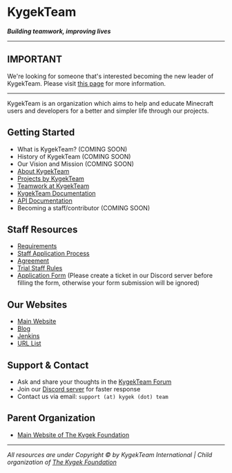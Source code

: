 # KygekTeam

_**Building teamwork, improving lives**_

---

## IMPORTANT

We're looking for someone that's interested becoming the new leader of KygekTeam. Please visit [this page](https://kygek.team/lookingfornewleader) for more information.

---

KygekTeam is an organization which aims to help and educate Minecraft users and developers for a better and simpler life through our projects.

## Getting Started

- What is KygekTeam? (COMING SOON)
- History of KygekTeam (COMING SOON)
- Our Vision and Mission (COMING SOON)
- [About KygekTeam](https://kygek.team/about)
- [Projects by KygekTeam](/PROJECTS.md)
- [Teamwork at KygekTeam](/TEAMWORK.md)
- [KygekTeam Documentation](https://docs.kygek.team)
- [API Documentation](https://api-docs.kygek.team)
- Becoming a staff/contributor (COMING SOON)

## Staff Resources

- [Requirements](staff-resources/staff-requirements.md)
- [Staff Application Process](/images/KygekTeam%20Staff%20Application%20Process.png)
- [Agreement](/staff-resources/staff-agreement.md)
- [Trial Staff Rules](staff-resources/trial-staff-rules.md)
- [Application Form](https://forms.gle/3McEFLn39ZTSo8H19) (Please create a ticket in our Discord server before filling the form, otherwise your form submission will be ignored)

## Our Websites

- [Main Website](https://kygek.team)
- [Blog](https://blog.kygek.team)
- [Jenkins](https://jenkins.kygek.team)
- [URL List](https://r.kygek.team)

## Support & Contact

- Ask and share your thoughts in the [KygekTeam Forum](https://forum.kygek.team)
- Join our [Discord server](https://discord.kygek.team) for faster response
- Contact us via email: `support (at) kygek (dot) team`

## Parent Organization

- [Main Website of The Kygek Foundation](https://foundation.kygek.team)

---

_All resources are under Copyright &copy; by KygekTeam International | Child organization of [The Kygek Foundation](https://github.com/kygek)_
